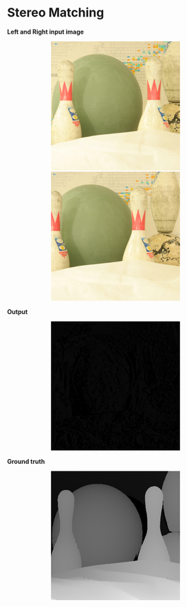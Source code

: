 # Stereo Matching
**Left and Right input image**
<p float="left" align="center">
  <img src="https://github.com/erwin24092002/PROJECT---Stereo_Matching/blob/main/images/view1.png" width="300" height="300"/>
  <img src="https://github.com/erwin24092002/PROJECT---Stereo_Matching/blob/main/images/view5.png" width="300" height="300"/>
</p>

**Output**
<p float="left" align="center">
  <img src="https://github.com/erwin24092002/PROJECT---Stereo_Matching/blob/main/images/result.png" width="300" height="300"/>
</p>

**Ground truth**
<p float="left" align="center">
  <img src="https://github.com/erwin24092002/PROJECT---Stereo_Matching/blob/main/images/disp1.png" width="300" height="300"/>
</p>


